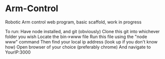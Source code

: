 # Arm-Control



Robotic Arm control web program, basic scaffold, work in progress


To run: 
Have node installed, and git (obviously)
Clone this git into whichever folder you wish
Locate the bin->www file
Run this file using the "node www" command
Then find your local ip address (look up if you don't know how)
Open browser of your choice (preferably chrome)
And navigate to YourIP:3000
